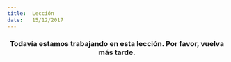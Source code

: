 ```yaml
---
title:  Lección
date:   15/12/2017
---
```


### <center>Todavía estamos trabajando en esta lección. Por favor, vuelva más tarde.</center>